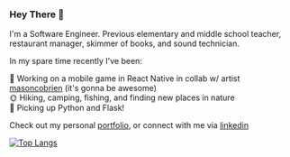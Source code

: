 ### Hey There 👋

I'm a Software Engineer. Previous elementary and middle school teacher, restaurant manager, skimmer of books, and sound technician.

In my spare time recently I've been:

🎯 Working on a mobile game in React Native in collab w/ artist [masoncobrien](https://masoncobrien.com/) (it's gonna be awesome)  
🌞 Hiking, camping, fishing, and finding new places in nature   
🐍 Picking up Python and Flask!

Check out my personal [portfolio](https://www.ahrampy.com), or connect with me via [linkedin](https://www.linkedin.com/in/adrian-rampy-1b8924198/)

[![Top Langs](https://github-readme-stats.vercel.app/api/top-langs/?username=ahrampy&langs_count=8&layout=compact)](https://github.com/anuraghazra/github-readme-stats)
